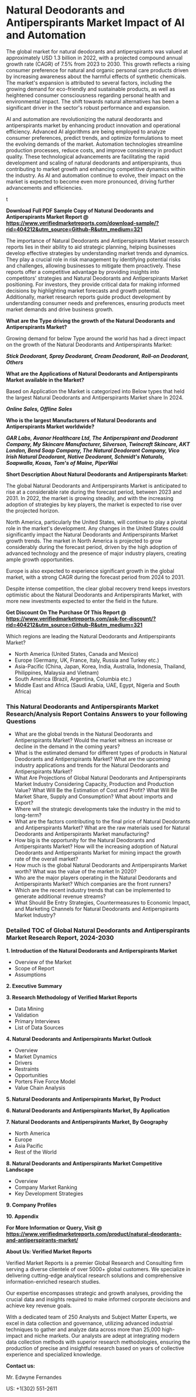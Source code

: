<meta name="title" content="Global Natural Deodorants and Antiperspirants Market Impact of AI and Automation"><meta name="description" content="The global market for natural deodorants and antiperspirants was valued at approximately USD 1.3 billion in 2022, with a projected compound annual growth rate (CAGR) o"><meta name="title" content="Natural Deodorants and Antiperspirants Market Size, Share, Scope, Trends, Growth, Opportunities, Analysis, Forecast"><h1>Natural Deodorants and Antiperspirants Market Impact of AI and Automation</h1><p>The global market for natural deodorants and antiperspirants was valued at approximately USD 1.3 billion in 2022, with a projected compound annual growth rate (CAGR) of 7.5% from 2023 to 2030. This growth reflects a rising consumer preference for natural and organic personal care products driven by increasing awareness about the harmful effects of synthetic chemicals. The market's expansion is attributed to several factors, including the growing demand for eco-friendly and sustainable products, as well as heightened consumer consciousness regarding personal health and environmental impact. The shift towards natural alternatives has been a significant driver in the sector's robust performance and expansion.</p><p>AI and automation are revolutionizing the natural deodorants and antiperspirants market by enhancing product innovation and operational efficiency. Advanced AI algorithms are being employed to analyze consumer preferences, predict trends, and optimize formulations to meet the evolving demands of the market. Automation technologies streamline production processes, reduce costs, and improve consistency in product quality. These technological advancements are facilitating the rapid development and scaling of natural deodorants and antiperspirants, thus contributing to market growth and enhancing competitive dynamics within the industry. As AI and automation continue to evolve, their impact on the market is expected to become even more pronounced, driving further advancements and efficiencies.</p>t</p><p id="" class=""><strong>Download Full PDF Sample Copy of Natural Deodorants and Antiperspirants Market Report @ <a href="https://www.verifiedmarketreports.com/download-sample/?rid=404212&utm_source=Github-R&utm_medium=321" target="_blank">https://www.verifiedmarketreports.com/download-sample/?rid=404212&utm_source=Github-R&utm_medium=321</a></strong></p><p>The importance of&nbsp;Natural Deodorants and Antiperspirants Market research reports lies in their ability to aid strategic planning, helping businesses develop effective strategies by understanding market trends and dynamics. They play a crucial role in risk management by identifying potential risks and challenges, allowing businesses to mitigate them proactively. These reports offer a competitive advantage by providing insights into competitors' strategies and Natural Deodorants and Antiperspirants Market positioning. For investors, they provide critical data for making informed decisions by highlighting market forecasts and growth potential. Additionally, market research reports guide product development by understanding consumer needs and preferences, ensuring products meet market demands and drive business growth.</p><p><strong>What are the&nbsp;Type driving the growth of the Natural Deodorants and Antiperspirants Market?</strong></p><p id="" class="">Growing demand for below Type around the world has had a direct impact on the growth of the Natural Deodorants and Antiperspirants Market:</p><em><strong>Stick Deodorant, Spray Deodorant, Cream Deodorant, Roll-on Deodorant, Others</strong></em></p><strong>What are the&nbsp;Applications&nbsp;of Natural Deodorants and Antiperspirants Market available in the Market?</strong></p><p id="" class="">Based on Application the Market is categorized into Below types that held the largest Natural Deodorants and Antiperspirants Market share In 2024.</p><em><strong>Online Sales, Offline Sales</strong></em></p><strong>Who is the largest Manufacturers of Natural Deodorants and Antiperspirants Market worldwide?</strong></p><p><em><strong>GAR Labs, Avanor Healthcare Ltd, The Antiperspirant and Deodorant Company, My Skincare Manufacturer, Silverson, Twincraft Skincare, AKT London, Bend Soap Company, The Natural Deodorant Company, Vico Irish Natural Deodorant, Native Deodorant, Schmidt's Naturals, Soapwalla, Kosas, Tom's of Maine, PiperWai</strong></em></p><p id="" class=""><strong>Short Description About Natural Deodorants and Antiperspirants Market:</strong></p><p>The global Natural Deodorants and Antiperspirants Market is anticipated to rise at a considerable rate during the forecast period, between 2023 and 2031. In 2022, the market is growing steadily, and with the increasing adoption of strategies by key players, the market is expected to rise over the projected horizon.</p><p>North America, particularly the United States, will continue to play a pivotal role in the market's development. Any changes in the United States could significantly impact the Natural Deodorants and Antiperspirants Market growth trends. The market in North America is projected to grow considerably during the forecast period, driven by the high adoption of advanced technology and the presence of major industry players, creating ample growth opportunities.</p><p>Europe is also expected to experience significant growth in the global market, with a strong CAGR during the forecast period from 2024 to 2031.</p><p>Despite intense competition, the clear global recovery trend keeps investors optimistic about the Natural Deodorants and Antiperspirants Market, with more new investments expected to enter the field in the future.</p><p id="" class=""><strong>Get Discount On The Purchase Of This Report @ <a href="https://www.verifiedmarketreports.com/ask-for-discount/?rid=404212&utm_source=Github-R&utm_medium=321" target="_blank">https://www.verifiedmarketreports.com/ask-for-discount/?rid=404212&utm_source=Github-R&utm_medium=321</a></strong></p>Which regions are leading the Natural Deodorants and Antiperspirants Market?</p><ul><li>North America (United States, Canada and Mexico)</li><li>Europe (Germany, UK, France, Italy, Russia and Turkey etc.)</li><li>Asia-Pacific (China, Japan, Korea, India, Australia, Indonesia, Thailand, Philippines, Malaysia and Vietnam)</li><li>South America (Brazil, Argentina, Columbia etc.)</li><li>Middle East and Africa (Saudi Arabia, UAE, Egypt, Nigeria and South Africa)</li></ul><h3 id="" class="">This Natural Deodorants and Antiperspirants Market Research/Analysis Report Contains Answers to your following Questions</h3><ul><li>What are the global trends in the Natural Deodorants and Antiperspirants Market? Would the market witness an increase or decline in the demand in the coming years?</li><li>What is the estimated demand for different types of products in Natural Deodorants and Antiperspirants Market? What are the upcoming industry applications and trends for the Natural Deodorants and Antiperspirants Market?</li><li>What Are Projections of Global Natural Deodorants and Antiperspirants Market Industry Considering Capacity, Production and Production Value? What Will Be the Estimation of Cost and Profit? What Will Be Market Share, Supply and Consumption? What about imports and Export?</li><li>Where will the strategic developments take the industry in the mid to long-term?</li><li>What are the factors contributing to the final price of Natural Deodorants and Antiperspirants Market? What are the raw materials used for Natural Deodorants and Antiperspirants Market manufacturing?</li><li>How big is the opportunity for the Natural Deodorants and Antiperspirants Market? How will the increasing adoption of Natural Deodorants and Antiperspirants Market for mining impact the growth rate of the overall market?</li><li>How much is the global Natural Deodorants and Antiperspirants Market worth? What was the value of the market In 2020?</li><li>Who are the major players operating in the Natural Deodorants and Antiperspirants Market? Which companies are the front runners?</li><li>Which are the recent industry trends that can be implemented to generate additional revenue streams?</li><li>What Should Be Entry Strategies, Countermeasures to Economic Impact, and Marketing Channels for Natural Deodorants and Antiperspirants Market Industry?</li></ul><h3 id="" class="">Detailed TOC of Global Natural Deodorants and Antiperspirants Market Research Report, 2024-2030</h3><p id="" class=""><strong>1. Introduction of the Natural Deodorants and Antiperspirants Market</strong></p><ul><li>Overview of the Market</li><li>Scope of Report</li><li>Assumptions</li></ul><p id="" class=""><strong>2. Executive Summary</strong></p><p id="" class=""><strong>3. Research Methodology of Verified Market Reports</strong></p><ul><li>Data Mining</li><li>Validation</li><li>Primary Interviews</li><li>List of Data Sources</li></ul><p id="" class=""><strong>4. Natural Deodorants and Antiperspirants Market Outlook</strong></p><ul><li>Overview</li><li>Market Dynamics</li><li>Drivers</li><li>Restraints</li><li>Opportunities</li><li>Porters Five Force Model</li><li>Value Chain Analysis</li></ul><p id="" class=""><strong>5. Natural Deodorants and Antiperspirants Market, By Product</strong></p><p id="" class=""><strong>6. Natural Deodorants and Antiperspirants Market, By Application</strong></p><p id="" class=""><strong>7. Natural Deodorants and Antiperspirants Market, By Geography</strong></p><ul><li>North America</li><li>Europe</li><li>Asia Pacific</li><li>Rest of the World</li></ul><p id="" class=""><strong>8. Natural Deodorants and Antiperspirants Market Competitive Landscape</strong></p><ul><li>Overview</li><li>Company Market Ranking</li><li>Key Development Strategies</li></ul><p id="" class=""><strong>9. Company Profiles</strong></p><p id="" class=""><strong>10. Appendix</strong></p><p id="" class=""><strong>For More Information or Query, Visit @ <a href="https://www.verifiedmarketreports.com/product/natural-deodorants-and-antiperspirants-market/" target="_blank">https://www.verifiedmarketreports.com/product/natural-deodorants-and-antiperspirants-market/</a></strong></p><p id="" class=""><strong>About Us: Verified Market Reports</strong></p><p id="" class="">Verified Market Reports is a premier Global Research and Consulting firm serving a diverse clientele of over 5000+ global customers. We specialize in delivering cutting-edge analytical research solutions and comprehensive information-enriched research studies.</p><p id="" class="">Our expertise encompasses strategic and growth analyses, providing the crucial data and insights required to make informed corporate decisions and achieve key revenue goals.</p><p id="" class="">With a dedicated team of 250 Analysts and Subject Matter Experts, we excel in data collection and governance, utilizing advanced industrial techniques to gather and analyze data across more than 25,000 high-impact and niche markets. Our analysts are adept at integrating modern data collection methods with superior research methodologies, ensuring the production of precise and insightful research based on years of collective experience and specialized knowledge.</p><p id="" class=""><strong>Contact us:</strong></p><p id="" class="">Mr. Edwyne Fernandes</p><p id="" class="">US: +1(302) 551-2611</p>